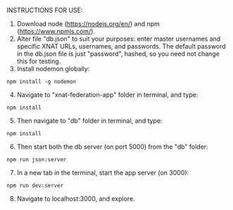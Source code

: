 INSTRUCTIONS FOR USE:

1. Download node (https://nodejs.org/en/) and npm (https://www.npmjs.com/).
2. Alter file "db.json" to suit your purposes: enter master usernames and specific XNAT URLs, usernames, and passwords.
The default password in the db.json file is just "password", hashed, so you need not change this for testing.
3. Install nodemon globally:
```
npm install -g nodemon
```
4. Navigate to "xnat-federation-app" folder in terminal, and type:
```
npm install
```
5. Then navigate to "db" folder in terminal, and type:
```
npm install
```
6. Then start both the db server (on port 5000) from the "db" folder:
```
npm run json:server
````
7. In a new tab in the terminal, start the app server (on 3000):
```
npm run dev:server
```
8. Navigate to localhost:3000, and explore.
